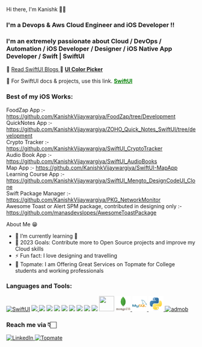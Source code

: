 Hi there, I'm Kanishk 👋🏻

### I'm a Devops & Aws Cloud Engineer and iOS Developer !!

### I'm an extremely passionate about Cloud / DevOps / Automation / iOS Developer / Designer / iOS Native App Developer / Swift | SwiftUI
🔭 <a href="https://blacenova.wordpress.com/2021/01/17/first-steps-in-swift/">Read SwiftUI Blogs </a>
🌱 <a style="font-weight:bold;" href="https://kanishkvijaywargiya.github.io/uicolorpicker.github.io/">UI Color Picker</a>

🌱 For SwiftUI docs & projects, use this link.
<a style="font-weight:bold; color: green;" href="https://github.com/KanishkVijaywargiya/SwiftUI.readme/blob/main/README.md">SwiftUI</a>

### Best of my iOS Works:
FoodZap App           :- https://github.com/KanishkVijaywargiya/FoodZap/tree/Development <br>
QuickNotes App        :- https://github.com/KanishkVijaywargiya/ZOHO_Quick_Notes_SwiftUI/tree/development <br>
Crypto Tracker        :- https://github.com/KanishkVijaywargiya/SwiftUI_CryptoTracker <br>
Audio Book App        :- https://github.com/KanishkVijaywargiya/SwiftUI_AudioBooks <br>
Map App               :- https://github.com/KanishkVijaywargiya/SwiftUI-MapApp <br>
Learning Course App   :- https://github.com/KanishkVijaywargiya/SwiftUI_Mengto_DesignCodeUI_Clone <br>
Swift Package Manager :- https://github.com/KanishkVijaywargiya/PKG_NetworkMonitor <br>
Awesome Toast or Alert SPM package, contributed in designing only :- <br>
https://github.com/manasdevslopes/AwesomeToastPackage <br>

About Me 😁

- 🌱 I’m currently learning 🤣
- 🥅 2023 Goals: Contribute more to Open Source projects and improve my Cloud skills
- ⚡ Fun fact: I love designing and travelling
- 👋 Topmate: I am Offering Great Services on Topmate for College students and working professionals

### Languages and Tools:

<p align="left"> 
  <a href="https://developer.apple.com/xcode/swiftui/" target="_blank"><img src="https://developer.apple.com/assets/elements/icons/swiftui/swiftui-96x96_2x.png" alt="SwiftUI" width="55" height="55"/></a>
  <a href = "https://kubernetes.io/docs" target="_blank"><img src="https://www.vectorlogo.zone/logos/kubernetes/kubernetes-icon.svg"/> </a>
  <a href="https://docs.docker.com" target="_blank"><img src="https://www.vectorlogo.zone/logos/docker/docker-icon.svg"/></a>
  <a href="https://www.ansible.com/" target="_blank"><img src="https://www.vectorlogo.zone/logos/ansible/ansible-icon.svg"/></a>
  <a href="https://www.jenkins.com/" target="_blank"><img src="https://www.vectorlogo.zone/logos/jenkins/jenkins-icon.svg"/></a>
  <a href="https://aws.amazon.com/" target="_blank"><img src="https://www.vectorlogo.zone/logos/amazon_aws/amazon_aws-icon.svg"/></a>
  <a href="https://portal.azure.com/" target="_blank"><img src="https://www.vectorlogo.zone/logos/microsoft_azure/microsoft_azure-icon.svg"/></a>
  <a href="https://prometheus.com/" target="_blank"><img src="https://www.vectorlogo.zone/logos/prometheusio/prometheusio-icon.svg"/></a>
  <a href="https://grafana.com/" target="_blank"><img src="https://www.vectorlogo.zone/logos/grafana/grafana-icon.svg"/></a>
<!--   <a href="https://datadog.com/" target="_blank"><img src="https://www.vectorlogo.zone/logos/datadoghq/datadoghq-icon.svg"/></a> -->
  <a href="https://terraform.io/" target="_blank"><img src="https://www.vectorlogo.zone/logos/amazon_eks/amazon_eks-icon.svg"/></a>
  <a href="https://www.reactjs.com"><img src="https://www.vectorlogo.zone/logos/reactjs/reactjs-icon.svg" height="40" width="40"/></a>
  <a href="https://www.mongodb.com/" target="_blank"> <img src="https://raw.githubusercontent.com/devicons/devicon/master/icons/mongodb/mongodb-original-wordmark.svg" alt="mongodb" width="40" height="40"/> </a> 
  <a href="https://www.mysql.com/" target="_blank"> <img src="https://raw.githubusercontent.com/devicons/devicon/master/icons/mysql/mysql-original-wordmark.svg" alt="mysql" width="40" height="40"/> </a> 
  <a href="https://www.python.org" target="_blank"> <img src="https://raw.githubusercontent.com/devicons/devicon/master/icons/python/python-original.svg" alt="python" width="40" height="40"/> </a> 
  <a href="https://www.adobe.com/products/xd.html" target="_blank">  </a><a href="https://www.admob.com/"><img src="https://www.vectorlogo.zone/logos/google_admob/google_admob-icon.svg" width="40" height="40" alt="admob"/></a> </p>

 
### Reach me via 👇🏻
<p align="left"> 
  <a href = "https://www.linkedin.com/in/kanishk-vijaywargiya-b21a98153/" target="_blank"><img      src="https://static.vecteezy.com/system/resources/previews/018/930/587/non_2x/linkedin-logo-linkedin-icon-transparent-free-png.png" alt="LinkedIn" width="70" height="70"/> </a>
  <a href = "https://topmate.io/kanishk_vijaywargiya" target="_blank"><img src="https://topmate.io/_next/image?url=https%3A%2F%2Ftopmate-staging.s3.ap-south-1.amazonaws.com%2Fudpg1suHjRq3SU9U4yKFZ1.png&w=384&q=75" alt="Topmate" width="40" height="40"/> </a>
 </p>

